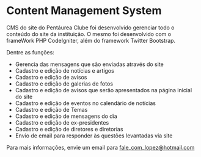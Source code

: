 Content Management System
===

CMS do site do Pentáurea Clube foi desenvolvido gerenciar todo o conteúdo do site da instituição. O mesmo foi desenvolvido 
com o frameWork PHP CodeIgniter, além do framework Twitter Bootstrap.

Dentre as funções:

* Gerencia das mensagens que são enviadas através do site
* Cadastro e edição de notícias e artigos
* Cadastro e edição de avisos
* Cadastro e edição de galerias de fotos
* Cadastro e edição de avisos que serão apresentados na página inicial do site
* Cadastro e edição de eventos no calendário de notícias
* Cadastro e edição de Temas
* Cadastro e edição de mensagens do dia
* Cadastro e edição de ex-presidentes
* Cadastro e edição de diretores e diretorias
* Envio de email para responder às questões levantadas via site

Para mais informações, envie um email para <fale_com_lopez@hotmail.com>
